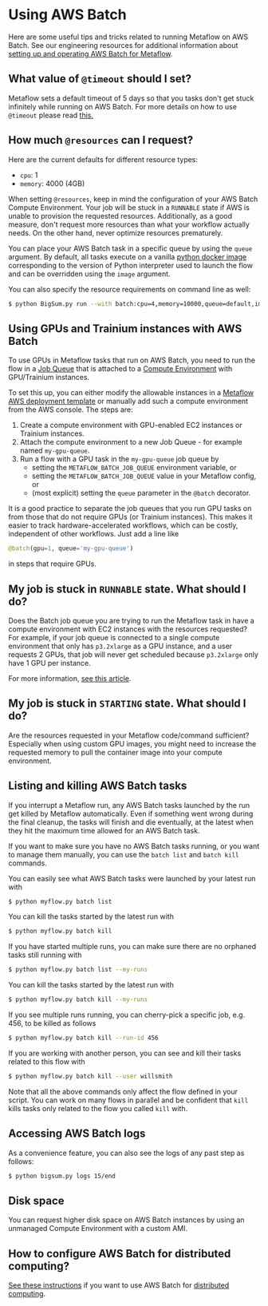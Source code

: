 
# Using AWS Batch

Here are some useful tips and tricks related to running Metaflow on AWS Batch. See our
engineering resources for additional information about [setting up and operating AWS
Batch for Metaflow](https://outerbounds.com/docs/engineering-welcome/).

## What value of `@timeout` should I set?

Metaflow sets a default timeout of 5 days so that you tasks don't get stuck infinitely
while running on AWS Batch. For more details on how to use `@timeout` please read
[this.](../failures.md#timing-out-with-the-timeout-decorator)

## How much `@resources` can I request?

Here are the current defaults for different resource types:

* `cpu`: 1
* `memory`: 4000 \(4GB\)

When setting `@resources`, keep in mind the configuration of your AWS Batch Compute
Environment. Your job will be stuck in a `RUNNABLE` state if AWS is unable to provision
the requested resources. Additionally, as a good measure, don't request more resources
than what your workflow actually needs. On the other hand, never optimize resources
prematurely.

You can place your AWS Batch task in a specific queue by using the `queue` argument. By
default, all tasks execute on a vanilla [python docker
image](https://hub.docker.com/_/python/) corresponding to the version of Python
interpreter used to launch the flow and can be overridden using the `image` argument.

You can also specify the resource requirements on command line as well:

```bash
$ python BigSum.py run --with batch:cpu=4,memory=10000,queue=default,image=ubuntu:latest
```

## Using GPUs and Trainium instances with AWS Batch

To use GPUs in Metaflow tasks that run on AWS Batch, you need to run the flow in a
[Job Queue](https://docs.aws.amazon.com/batch/latest/userguide/job_queues.html) that
is attached to a [Compute
Environment](https://docs.aws.amazon.com/batch/latest/userguide/compute_environments.html)
with GPU/Trainium instances.

To set this up, you can either modify the allowable instances in a [Metaflow AWS deployment
template](https://github.com/outerbounds/metaflow-tools/tree/master/aws) or manually add such a
compute environment from the AWS console. The steps are:

1. Create a compute environment with GPU-enabled EC2 instances or Trainium instances.
2. Attach the compute environment to a new Job Queue - for example named `my-gpu-queue`. 
3. Run a flow with a GPU task in the `my-gpu-queue` job queue by
    - setting the `METAFLOW_BATCH_JOB_QUEUE` environment variable, or
    - setting the `METAFLOW_BATCH_JOB_QUEUE` value in your Metaflow config, or 
    - (most explicit) setting the `queue` parameter in the `@batch` decorator.

It is a good practice to separate the job queues that you run GPU tasks on from those that do not
require GPUs (or Trainium instances). This makes it easier to track hardware-accelerated workflows,
which can be costly, independent of other workflows. Just add a line like
```python
@batch(gpu=1, queue='my-gpu-queue')
```
in steps that require GPUs.

## My job is stuck in `RUNNABLE` state. What should I do?

Does the Batch job queue you are trying to run the Metaflow task in have a compute environment
with EC2 instances with the resources requested? For example, if your job queue is connected to
a single compute environment that only has `p3.2xlarge` as a GPU instance, and a user requests 2
GPUs, that job will never get scheduled because `p3.2xlarge` only have 1 GPU per instance.

For more information, [see this
article](https://docs.aws.amazon.com/batch/latest/userguide/troubleshooting.html#job_stuck_in_runnable).

## My job is stuck in `STARTING` state. What should I do?

Are the resources requested in your Metaflow code/command sufficient? Especially when using
custom GPU images, you might need to increase the requested memory to pull the container image
into your compute environment.

## Listing and killing AWS Batch tasks

If you interrupt a Metaflow run, any AWS Batch tasks launched by the run get killed by
Metaflow automatically. Even if something went wrong during the final cleanup, the tasks
will finish and die eventually, at the latest when they hit the maximum time allowed for
an AWS Batch task.

If you want to make sure you have no AWS Batch tasks running, or you want to manage them
manually, you can use the `batch list` and `batch kill` commands.

You can easily see what AWS Batch tasks were launched by your latest run with

```bash
$ python myflow.py batch list
```

You can kill the tasks started by the latest run with

```bash
$ python myflow.py batch kill
```

If you have started multiple runs, you can make sure there are no orphaned tasks still
running with

```bash
$ python myflow.py batch list --my-runs
```

You can kill the tasks started by the latest run with

```bash
$ python myflow.py batch kill --my-runs
```

If you see multiple runs running, you can cherry-pick a specific job, e.g. 456, to be
killed as follows

```bash
$ python myflow.py batch kill --run-id 456
```

If you are working with another person, you can see and kill their tasks related to this
flow with

```bash
$ python myflow.py batch kill --user willsmith
```

Note that all the above commands only affect the flow defined in your script. You can
work on many flows in parallel and be confident that `kill` kills tasks only related to
the flow you called `kill` with. 

## Accessing AWS Batch logs

As a convenience feature, you can also see the logs of any past step as follows:

```bash
$ python bigsum.py logs 15/end
```

## Disk space

You can request higher disk space on AWS Batch instances by using an unmanaged Compute
Environment with a custom AMI.

## How to configure AWS Batch for distributed computing?

[See these instructions](https://outerbounds.com1/engineering/operations/distributed-computing/)
if you want to use AWS Batch for [distributed computing](/scaling/remote-tasks/distributed-computing).



